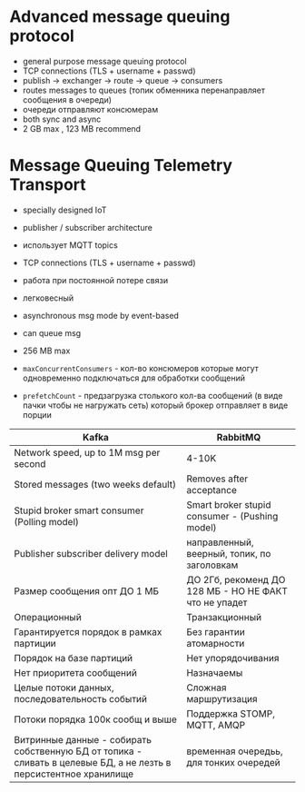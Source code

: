 # Advanced message queuing protocol
- general purpose message queuing protocol
- TCP connections (TLS + username + passwd)
- publish -> exchanger -> route -> queue -> consumers
- routes messages to queues (топик обменника перенаправляет сообщения в очереди)
- очереди отправляют консюмерам
- both sync and async
- 2 GB max , 123 MB recommend
  
# Message Queuing Telemetry Transport
- specially designed IoT
- publisher / subscriber architecture
- использует MQTT topics
- TCP connections (TLS + username + passwd)
- работа при постоянной потере связи
- легковесный
- asynchronous msg mode by event-based
- can queue msg
- 256 MB max


- `maxConcurrentConsumers` - кол-во консюмеров которые могут одновременно подключаться для обработки сообщений
- `prefetchCount` - предзагрузка столького кол-ва сообщений (в виде пачки чтобы не нагружать сеть) который брокер отправляет в виде порции

| Kafka | RabbitMQ |
| --- | ----------- |
| Network speed, up to 1M msg per second | 4-10K |
| Stored messages (two weeks default) | Removes after acceptance |
| Stupid broker smart consumer (Polling model) | Smart broker stupid consumer - (Pushing model) |
| Publisher subscriber delivery model | направленный, веерный, топик, по заголовкам |
| Размер сообщения опт ДО 1 МБ | ДО 2Гб, рекоменд ДО 128 МБ - НО НЕ ФАКТ что не упадет |
| Операционный | Транзакционный |
| Гарантируется порядок в рамках партиции | Без гарантии атомарности |
| Порядок на базе партиций | Нет упорядочивания |
| Нет приоритета сообщений | Назначаемы |
| Целые потоки данных, последовательность событий | Сложная маршрутизация |
| Потоки порядка 100к сообщ и выше | Поддержка STOMP, MQTT, AMQP |
| Витринные данные - собирать собственную БД от топика - сливать в целевые БД, а не лезть в персистентное хранилище | временная очередьь, для тонких очередей |

